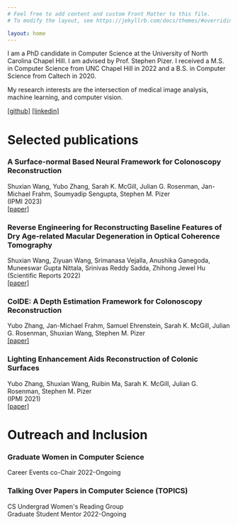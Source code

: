 ```yaml
---
# Feel free to add content and custom Front Matter to this file.
# To modify the layout, see https://jekyllrb.com/docs/themes/#overriding-theme-defaults

layout: home
---
```

I am a PhD candidate in Computer Science at the University of North Carolina Chapel Hill.
I am advised by Prof. Stephen Pizer. I received a M.S. in Computer Science from UNC Chapel Hill in 2022 and a B.S. in Computer Science from Caltech in 2020.

My research interests are the intersection of medical image analysis, machine learning, and computer vision.

[[github]](https://github.com/sherry97)
[[linkedin]](https://www.linkedin.com/in/sherry-wang-70814b10b/)

# Selected publications
### A Surface-normal Based Neural Framework for Colonoscopy Reconstruction
Shuxian Wang, Yubo Zhang, Sarah K. McGill, Julian G. Rosenman, Jan-Michael Frahm, Soumyadip Sengupta, Stephen M. Pizer <br>
(IPMI 2023) <br>
[[paper]](https://arxiv.org/abs/2303.07264)

### Reverse Engineering for Reconstructing Baseline Features of Dry Age-related Macular Degeneration in Optical Coherence Tomography
Shuxian Wang, Ziyuan Wang, Srimanasa Vejalla, Anushika Ganegoda, Muneeswar Gupta Nittala, Srinivas Reddy Sadda, Zhihong Jewel Hu <br>
(Scientific Reports 2022) <br>
[[paper]](https://www.nature.com/articles/s41598-022-27140-8)

### ColDE: A Depth Estimation Framework for Colonoscopy Reconstruction
Yubo Zhang, Jan-Michael Frahm, Samuel Ehrenstein, Sarah K. McGill, Julian G. Rosenman, Shuxian Wang, Stephen M. Pizer <br>
[[paper]](https://arxiv.org/abs/2111.10371)

### Lighting Enhancement Aids Reconstruction of Colonic Surfaces
Yubo Zhang, Shuxian Wang, Ruibin Ma, Sarah K. McGill, Julian G. Rosenman, Stephen M. Pizer <br>
(IPMI 2021) <br>
[[paper]](https://arxiv.org/abs/2103.10310)

# Outreach and Inclusion
### Graduate Women in Computer Science
Career Events co-Chair 2022-Ongoing

### Talking Over Papers in Computer Science (TOPICS)
CS Undergrad Women's Reading Group <br>
Graduate Student Mentor 2022-Ongoing

